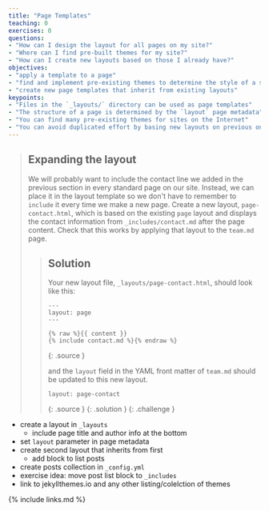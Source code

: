 ```yaml
---
title: "Page Templates"
teaching: 0
exercises: 0
questions:
- "How can I design the layout for all pages on my site?"
- "Where can I find pre-built themes for my site?"
- "How can I create new layouts based on those I already have?"
objectives:
- "apply a template to a page"
- "find and implement pre-existing themes to determine the style of a site"
- "create new page templates that inherit from existing layouts"
keypoints:
- "Files in the `_layouts/` directory can be used as page templates"
- "The structure of a page is determined by the `layout` page metadata"
- "You can find many pre-existing themes for sites on the Internet"
- "You can avoid duplicated effort by basing new layouts on previous ones"
---
```


> ## Expanding the layout
>
> We will probably want to include the contact line we added in the previous section
> in every standard page on our site.
> Instead, we can place it in the layout template
> so we don't have to remember to `include` it every time we make a new page.
> Create a new layout, `page-contact.html`,
> which is based on the existing `page` layout and
> displays the contact information from `_includes/contact.md`
> after the page content.
> Check that this works by applying that layout to the `team.md` page.
>
> > ## Solution
> > Your new layout file, `_layouts/page-contact.html`,
> > should look like this:
> >
> > ~~~
> > ---
> > layout: page
> > ---
> > 
> > {% raw %}{{ content }}
> > {% include contact.md %}{% endraw %}
> > ~~~
> > {: .source }
> >
> > and the `layout` field in the YAML front matter of `team.md` should
> > be updated to this new layout.
> >
> > ~~~
> > layout: page-contact
> > ~~~
> > {: .source }
> {: .solution }
{: .challenge }

- create a layout in `_layouts`
  - include page title and author info at the bottom
- set `layout` parameter in page metadata
- create second layout that inherits from first
  - add block to list posts
- create posts collection in `_config.yml`
- exercise idea: move post list block to `_includes`
- link to jekyllthemes.io and any other listing/colelction of themes

{% include links.md %}
